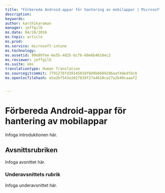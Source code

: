 ```yaml
---
title: "Förbereda Android-appar för hantering av mobilappar | Microsoft Intune"
description: 
keywords: 
author: karthikaraman
manager: jeffgilb
ms.date: 04/28/2016
ms.topic: article
ms.prod: 
ms.service: microsoft-intune
ms.technology: 
ms.assetid: 99e89fee-6e55-4d25-bcf6-60e6b4610ec2
ms.reviewer: jeffgilb
ms.suite: ems
translationtype: Human Translation
ms.sourcegitcommit: 779127bfd39145010f0d9b6609286aaf4dedfdc8
ms.openlocfilehash: e5a2bf543e2627839f27a4610ca27a2b40caaaf2


---
```


# Förbereda Android-appar för hantering av mobilappar
Infoga introduktionen här.

## Avsnittsrubriken
Infoga avsnittet här.

### Underavsnittets rubrik 
Infoga underavsnittet här.




<!--HONumber=Jun16_HO4-->


